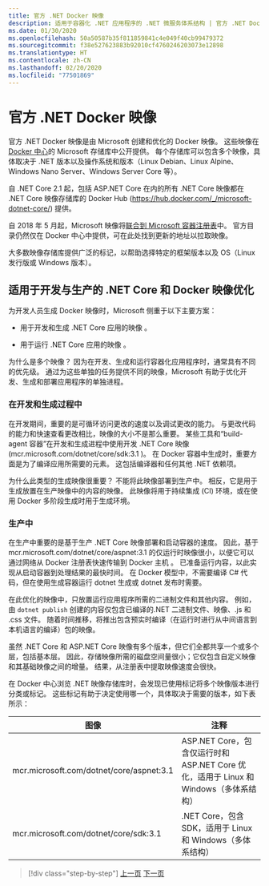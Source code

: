 ```yaml
---
title: 官方 .NET Docker 映像
description: 适用于容器化 .NET 应用程序的 .NET 微服务体系结构 | 官方 .NET Docker 映像
ms.date: 01/30/2020
ms.openlocfilehash: 50a50587b35f811859841c4e049f40cb99479372
ms.sourcegitcommit: f38e527623883b92010cf4760246203073e12898
ms.translationtype: HT
ms.contentlocale: zh-CN
ms.lasthandoff: 02/20/2020
ms.locfileid: "77501869"
---
```

# <a name="official-net-docker-images"></a>官方 .NET Docker 映像

官方 .NET Docker 映像是由 Microsoft 创建和优化的 Docker 映像。 这些映像在 [Docker 中心](https://hub.docker.com/u/microsoft/)的 Microsoft 存储库中公开提供。 每个存储库可以包含多个映像，具体取决于 .NET 版本以及操作系统和版本（Linux Debian、Linux Alpine、Windows Nano Server、Windows Server Core 等）。

自 .NET Core 2.1 起，包括 ASP.NET Core 在内的所有 .NET Core 映像都在 .NET Core 映像存储库的 Docker Hub (<https://hub.docker.com/_/microsoft-dotnet-core/>) 提供。

自 2018 年 5 月起，Microsoft 映像将[联合到 Microsoft 容器注册表](https://azure.microsoft.com/blog/microsoft-syndicates-container-catalog/)中。 官方目录仍然仅在 Docker 中心中提供，可在此处找到更新的地址以拉取映像。

大多数映像存储库提供广泛的标记，以帮助选择特定的框架版本以及 OS（Linux 发行版或 Windows 版本）。

## <a name="net-core-and-docker-image-optimizations-for-development-versus-production"></a>适用于开发与生产的 .NET Core 和 Docker 映像优化

为开发人员生成 Docker 映像时，Microsoft 侧重于以下主要方案：

- 用于开发和生成 .NET Core 应用的映像  。

- 用于运行 .NET Core 应用的映像  。

为什么是多个映像？ 因为在开发、生成和运行容器化应用程序时，通常具有不同的优先级。 通过为这些单独的任务提供不同的映像，Microsoft 有助于优化开发、生成和部署应用程序的单独进程。

### <a name="during-development-and-build"></a>在开发和生成过程中

在开发期间，重要的是可循环访问更改的速度以及调试更改的能力。 与更改代码的能力和快速查看更改相比，映像的大小不是那么重要。 某些工具和“build-agent 容器”在开发和生成进程中使用开发 .NET Core 映像 (mcr.microsoft.com/dotnet/core/sdk:3.1  )。 在 Docker 容器中生成时，重要方面是为了编译应用所需要的元素。 这包括编译器和任何其他 .NET 依赖项。

为什么此类型的生成映像很重要？ 不能将此映像部署到生产中。 相反，它是用于生成放置在生产映像中的内容的映像。 此映像将用于持续集成 (CI) 环境，或在使用 Docker 多阶段生成时用于生成环境。

### <a name="in-production"></a>生产中

在生产中重要的是基于生产 .NET Core 映像部署和启动容器的速度。 因此，基于 mcr.microsoft.com/dotnet/core/aspnet:3.1 的仅运行时映像很小，以便它可以通过网络从 Docker 注册表快速传输到 Docker 主机  。 已准备运行内容，以此实现从启动容器到处理结果的最快时间。 在 Docker 模型中，不需要编译 C\# 代码，但在使用生成容器运行 dotnet 生成或 dotnet 发布时需要。

在此优化的映像中，只放置运行应用程序所需的二进制文件和其他内容。 例如，由 `dotnet publish` 创建的内容仅包含已编译的.NET 二进制文件、映像、.js 和 .css 文件。 随着时间推移，将推出包含预实时编译（在运行时进行从中间语言到本机语言的编译）包的映像。

虽然 .NET Core 和 ASP.NET Core 映像有多个版本，但它们全都共享一个或多个层，包括基本层。 因此，存储映像所需的磁盘空间量很小；它仅包含自定义映像和其基础映像之间的增量。 结果，从注册表中提取映像速度会很快。

在 Docker 中心浏览 .NET 映像存储库时，会发现已使用标记将多个映像版本进行分类或标记。 这些标记有助于决定使用哪一个，具体取决于需要的版本，如下表所示：

| 图像 | 注释 |
|-------|----------|
| mcr.microsoft.com/dotnet/core/aspnet:3.1  | ASP.NET Core，包含仅运行时和 ASP.NET Core 优化，适用于 Linux 和 Windows（多体系结构） |
| mcr.microsoft.com/dotnet/core/sdk:3.1  | .NET Core，包含 SDK，适用于 Linux 和 Windows（多体系结构） |

> [!div class="step-by-step"]
> [上一页](net-container-os-targets.md)
> [下一页](../architect-microservice-container-applications/index.md)
